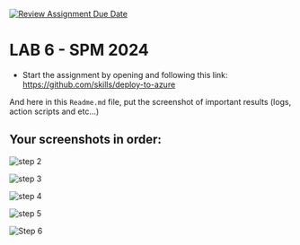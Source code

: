 [![Review Assignment Due Date](https://classroom.github.com/assets/deadline-readme-button-22041afd0340ce965d47ae6ef1cefeee28c7c493a6346c4f15d667ab976d596c.svg)](https://classroom.github.com/a/BcziKx-G)
# LAB 6 - SPM 2024

* Start the assignment by opening and following this link: https://github.com/skills/deploy-to-azure 

And here in this `Readme.md` file, put the screenshot of important results (logs, action scripts and etc...)

## Your screenshots in order:
![step 2](https://github.com/user-attachments/assets/d9e33806-ae04-461c-bf5e-d5dbb7f89e67)


![step 3 ](https://github.com/user-attachments/assets/80826c02-9966-473b-952c-39bf59f53454)

![step 4](https://github.com/user-attachments/assets/8e46aa2e-397b-40da-b900-fa6baad485a9)

![step 5](https://github.com/user-attachments/assets/a5c3bceb-d4e5-419a-a4ff-204572860ef9)

![Step 6](https://github.com/user-attachments/assets/c5382ca3-45a6-4e21-b9f3-826dcff4291e)
